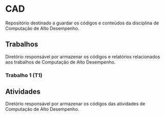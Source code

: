 # CAD
Repositório destinado a guardar os códigos e conteúdos da disciplina de Computação de Alto Desempenho.

## Trabalhos
Diretório responsável por armazenar os códigos e relatórios relacionados aos trabalhos de Computação de Alto Desempenho.

### Trabalho 1 (T1)

## Atividades
Diretório responsável por armazenar os códigos das atividades de Computação de Alto Desempenho.
